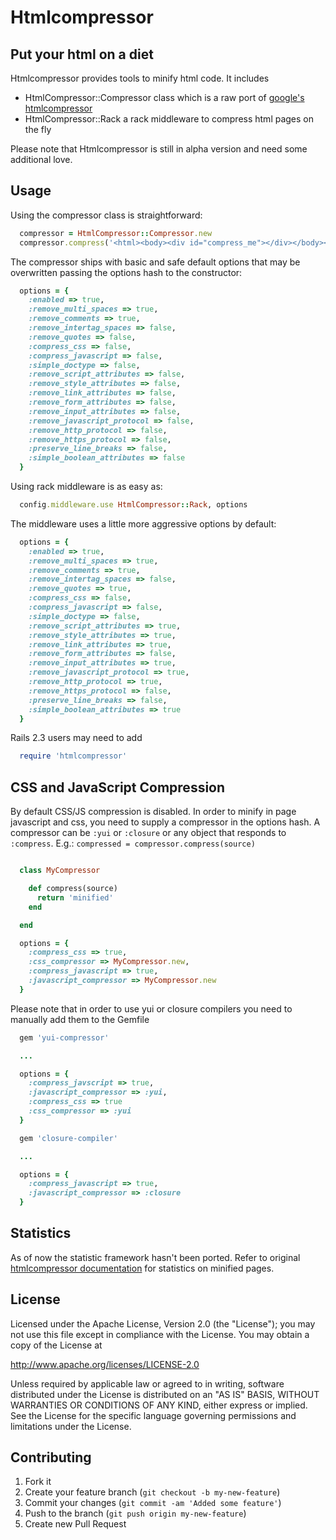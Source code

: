 # Htmlcompressor

## Put your html on a diet

Htmlcompressor provides tools to minify html code.
It includes
- HtmlCompressor::Compressor class which is a raw port of [google's htmlcompressor](http://code.google.com/p/htmlcompressor/)
- HtmlCompressor::Rack a rack middleware to compress html pages on the fly

Please note that Htmlcompressor is still in alpha version and need some additional love.

## Usage

Using the compressor class is straightforward:

```ruby
  compressor = HtmlCompressor::Compressor.new
  compressor.compress('<html><body><div id="compress_me"></div></body></html>')
```

The compressor ships with basic and safe default options that may be overwritten passing the options hash to the constructor:

```ruby
  options = {
    :enabled => true,
    :remove_multi_spaces => true,
    :remove_comments => true,
    :remove_intertag_spaces => false,
    :remove_quotes => false,
    :compress_css => false,
    :compress_javascript => false,
    :simple_doctype => false,
    :remove_script_attributes => false,
    :remove_style_attributes => false,
    :remove_link_attributes => false,
    :remove_form_attributes => false,
    :remove_input_attributes => false,
    :remove_javascript_protocol => false,
    :remove_http_protocol => false,
    :remove_https_protocol => false,
    :preserve_line_breaks => false,
    :simple_boolean_attributes => false
  }
```

Using rack middleware is as easy as:

```ruby
  config.middleware.use HtmlCompressor::Rack, options
```

The middleware uses a little more aggressive options by default:

```ruby
  options = {
    :enabled => true,
    :remove_multi_spaces => true,
    :remove_comments => true,
    :remove_intertag_spaces => false,
    :remove_quotes => true,
    :compress_css => false,
    :compress_javascript => false,
    :simple_doctype => false,
    :remove_script_attributes => true,
    :remove_style_attributes => true,
    :remove_link_attributes => true,
    :remove_form_attributes => false,
    :remove_input_attributes => true,
    :remove_javascript_protocol => true,
    :remove_http_protocol => true,
    :remove_https_protocol => false,
    :preserve_line_breaks => false,
    :simple_boolean_attributes => true
  }
```

Rails 2.3 users may need to add
```ruby
  require 'htmlcompressor'
```

## CSS and JavaScript Compression

By default CSS/JS compression is disabled.
In order to minify in page javascript and css, you need to supply a compressor in the options hash.
A compressor can be `:yui` or `:closure` or any object that responds to `:compress`. E.g.: `compressed = compressor.compress(source)`

```ruby

  class MyCompressor

    def compress(source)
      return 'minified'
    end

  end

  options = {
    :compress_css => true,
    :css_compressor => MyCompressor.new,
    :compress_javascript => true,
    :javascript_compressor => MyCompressor.new
  }

```

Please note that in order to use yui or closure compilers you need to manually add them to the Gemfile

```ruby
  gem 'yui-compressor'

  ...

  options = {
    :compress_javscript => true,
    :javascript_compressor => :yui,
    :compress_css => true
    :css_compressor => :yui
  }
```

```ruby
  gem 'closure-compiler'

  ...

  options = {
    :compress_javascript => true,
    :javascript_compressor => :closure
  }
```

## Statistics

As of now the statistic framework hasn't been ported. Refer to original [htmlcompressor documentation](http://code.google.com/p/htmlcompressor/) for statistics on minified pages.

## License

Licensed under the Apache License, Version 2.0 (the "License");
you may not use this file except in compliance with the License.
You may obtain a copy of the License at

  http://www.apache.org/licenses/LICENSE-2.0

Unless required by applicable law or agreed to in writing, software
distributed under the License is distributed on an "AS IS" BASIS,
WITHOUT WARRANTIES OR CONDITIONS OF ANY KIND, either express or implied.
See the License for the specific language governing permissions and
limitations under the License.

## Contributing

1. Fork it
2. Create your feature branch (`git checkout -b my-new-feature`)
3. Commit your changes (`git commit -am 'Added some feature'`)
4. Push to the branch (`git push origin my-new-feature`)
5. Create new Pull Request
